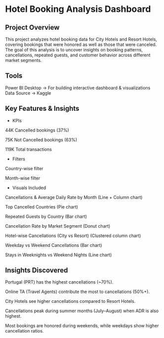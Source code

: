 # Hotel Booking Analysis Dashboard

## Project Overview

This project analyzes hotel booking data for City Hotels and Resort Hotels, covering bookings that were honored as well as those that were canceled.
The goal of this analysis is to uncover insights on booking patterns, cancellations, repeated guests, and customer behavior across different market segments.

## Tools
Power BI Desktop → For building interactive dashboard & visualizations
Data Source → Kaggle

## Key Features & Insights
- KPIs
  
44K Cancelled bookings (37%)

75K Not Cancelled bookings (63%)

119K Total transactions

- Filters

Country-wise filter

Month-wise filter

- Visuals Included

Cancellations & Average Daily Rate by Month (Line + Column chart)

Top Cancelled Countries (Pie chart)

Repeated Guests by Country (Bar chart)

Cancellation Rate by Market Segment (Donut chart)

Hotel-wise Cancellations (City vs Resort) (Clustered column chart)

Weekday vs Weekend Cancellations (Bar chart)

Stays in Weeknights vs Weekend Nights (Line chart)


## Insights Discovered
Portugal (PRT) has the highest cancellations (~70%).

Online TA (Travel Agents) contribute the most to cancellations (50%+).

City Hotels see higher cancellations compared to Resort Hotels.

Cancellations peak during summer months (July–August) when ADR is also highest.

Most bookings are honored during weekends, while weekdays show higher cancellation ratios.
